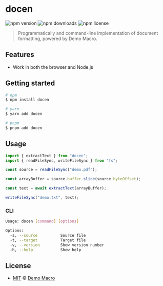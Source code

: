 # docen

![npm version](https://img.shields.io/npm/v/docen)
![npm downloads](https://img.shields.io/npm/dw/docen)
![npm license](https://img.shields.io/npm/l/docen)

> Programmatically and command-line implementation of document formatting, powered by Demo Macro.

## Features

- Work in both the browser and Node.js

## Getting started

```bash
# npm
$ npm install docen

# yarn
$ yarn add docen

# pnpm
$ pnpm add docen
```

## Usage

```ts
import { extractText } from "docen";
import { readFileSync, writeFileSync } from "fs";

const source = readFileSync("demo.pdf");

const arrayBuffer = source.buffer.slice(source.byteOffset);

const text = await extractText(arrayBuffer);

writeFileSync("demo.txt", text);
```

### CLI

```bash
Usage: docen [command] [options]

Options:
  -s, --source          Source file
  -t, --target          Target file
  -v, --version         Show version number
  -h, --help            Show help
```

## License

- [MIT](LICENSE) &copy; [Demo Macro](https://imst.xyz/)
